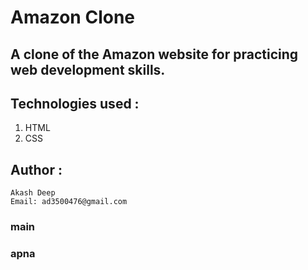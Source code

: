 # Amazon Clone

## A clone of the Amazon website for practicing web development skills.

## Technologies used :
   1. HTML
   2. CSS

## Author :
    Akash Deep
    Email: ad3500476@gmail.com

### main
### apna
